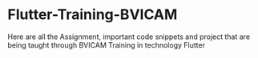 # Flutter-Training-BVICAM
Here are all the Assignment, important code snippets and project that are being taught through BVICAM Training in technology Flutter
